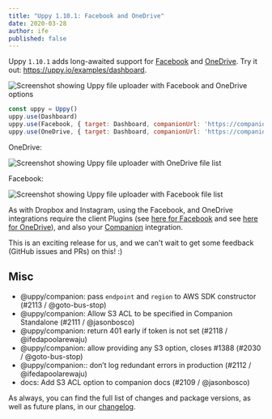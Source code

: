 ```yaml
---
title: "Uppy 1.10.1: Facebook and OneDrive"
date: 2020-03-28
author: ife
published: false
---
```


Uppy `1.10.1` adds long-awaited support for [Facebook](/docs/facebook/) and [OneDrive](/docs/onedrive/). Try it out: https://uppy.io/examples/dashboard.

![Screenshot showing Uppy file uploader with Facebook and OneDrive options](/images/blog/1.10/uppy-facebook-onedrive.png)

```js
const uppy = Uppy()
uppy.use(Dashboard)
uppy.use(Facebook, { target: Dashboard, companionUrl: 'https://companion.uppy.io/'})
uppy.use(OneDrive, { target: Dashboard, companionUrl: 'https://companion.uppy.io/'})
```

OneDrive:

![Screenshot showing Uppy file uploader with OneDrive file list](/images/blog/1.10/uppy-onedrive.png)

Facebook:

![Screenshot showing Uppy file uploader with Facebook file list](/images/blog/1.10/uppy-facebook.png)

<!--more-->

As with Dropbox and Instagram, using the Facebook, and OneDrive integrations require the client Plugins (see [here for Facebook](/docs/facebook/) and see [here for OneDrive](/docs/onedrive/)), and also your [Companion](/docs/companion/#Options) integration.

This is an exciting release for us, and we can't wait to get some feedback (GitHub issues and PRs) on this! :)

## Misc

- @uppy/companion: pass `endpoint` and `region` to AWS SDK constructor (#2113 / @goto-bus-stop)
- @uppy/companion: Allow S3 ACL to be specified in Companion Standalone (#2111 / @jasonbosco)
- @uppy/companion: return 401 early if token is not set (#2118 / @ifedapoolarewaju)
- @uppy/companion: allow providing any S3 option, closes #1388 (#2030 / @goto-bus-stop)
- @uppy/companion:: don’t log redundant errors in production (#2112 / @ifedapoolarewaju)
- docs: Add S3 ACL option to companion docs (#2109 / @jasonbosco)

As always, you can find the full list of changes and package versions, as well as future plans, in our [changelog](https://github.com/transloadit/uppy/blob/master/CHANGELOG.md).
